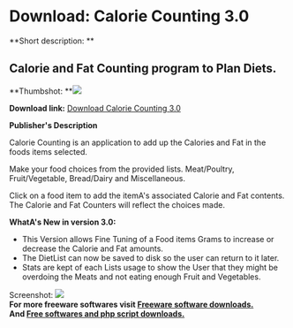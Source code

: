 # Download: Calorie Counting 3.0

**Short description: **

## Calorie and Fat Counting program to Plan Diets.

  
**Thumbshot: **![](http://www.freewarefiles.com/screenshot/caloriecounting3_md.jpg)   
  
**Download link:** [Download Calorie Counting 3.0](http://freesoftwares.boysofts.com/Calorie-Counting_program_94866.html)  
  

**Publisher's Description**  
  

Calorie Counting is an application to add up the Calories and Fat in the foods
items selected.

Make your food choices from the provided lists. Meat/Poultry, Fruit/Vegetable,
Bread/Dairy and Miscellaneous.

Click on a food item to add the itemA's associated Calorie and Fat contents.
The Calorie and Fat Counters will reflect the choices made.

**WhatA's New in version 3.0:**

  * This Version allows Fine Tuning of a Food items Grams to increase or decrease the Calorie and Fat amounts. 
  * The DietList can now be saved to disk so the user can return to it later. 
  * Stats are kept of each Lists usage to show the User that they might be overdoing the Meats and not eating enough Fruit and Vegetables. 

  
  
Screenshot: ![](http://www.freewarefiles.com/screenshot/caloriecounting3.jpg)  
**For more freeware softwares visit [Freeware software downloads.](http://freesoftwares.boysofts.com/)**   
**And [Free softwares and php script downloads.](http://www.boysofts.com/)**

